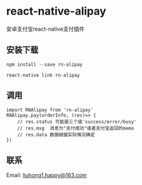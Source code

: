 # react-native-alipay

安卓支付宝react-native支付插件

## 安装下载

    npm install --save rn-alipay

    react-native link rn-alipay

## 调用

    import RNAlipay from 'rn-alipay'
    RNAlipay.pay(orderInfo, (res)=> {
        // res.status 可能是三个值'success/error/busy'
        // res.msg  消息为"支付成功"或者支付宝返回的memo
        // res.data 数据根据实际情况确定
    })

## 联系

Email: [liuhong1.happy@163.com](mailto:liuhong1.happy@163.com)
